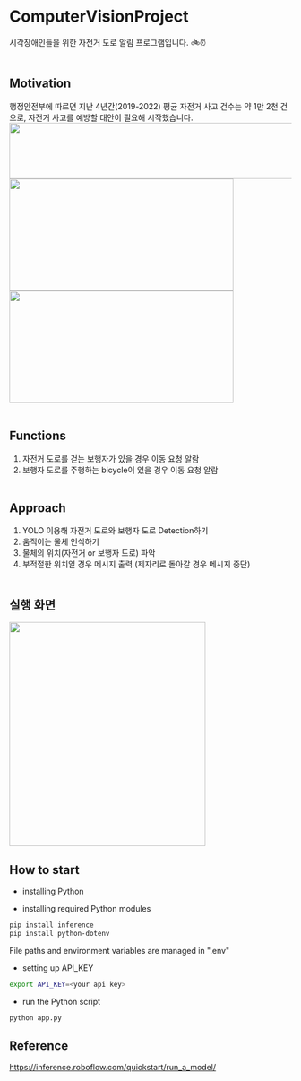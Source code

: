 # ComputerVisionProject
시각장애인들을 위한 자전거 도로 알림 프로그램입니다. 🚲⏰
<br><br>



## Motivation
행정안전부에 따르면 지난 4년간(2019-2022) 평균 자전거 사고 건수는 약 1만 2천 건으로, 자전거 사고를 예방할 대안이 필요해 시작했습니다.
<img src="https://github.com/user-attachments/assets/e72eae24-8c01-490d-b7fe-417d6353e831" width=600 height=100/>
<img src="https://github.com/user-attachments/assets/4793374d-ba5c-4c97-af65-97dddde1e3a9" width=400 height=200/>
<img src="https://github.com/user-attachments/assets/77caa9db-3821-4f36-9b71-ed48b03c107d" width=400 height=200/>
<br><br>



## Functions
1. 자전거 도로를 걷는 보행자가 있을 경우 이동 요청 알람
2. 보행자 도로를 주행하는 bicycle이 있을 경우 이동 요청 알람
<br><br>



## Approach
1. YOLO 이용해 자전거 도로와 보행자 도로 Detection하기
2. 움직이는 물체 인식하기
3. 물체의 위치(자전거 or 보행자 도로) 파악
4. 부적절한 위치일 경우 메시지 출력 (제자리로 돌아갈 경우 메시지 중단)
<br><br>



## 실행 화면
<img src="https://github.com/user-attachments/assets/3935e71d-b0db-48f3-9546-36e41765b07d" width=350 height=400/>


## How to start
- installing Python
  
- installing required Python modules
```bash
pip install inference
pip install python-dotenv
```
File paths and environment variables are managed in ".env"

- setting up API_KEY
```bash
export API_KEY=<your api key>
```

- run the Python script
```bash
python app.py
```

## Reference
https://inference.roboflow.com/quickstart/run_a_model/
